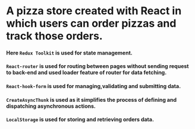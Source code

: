 # A pizza store created with React in which users can order pizzas and track those orders.

#### Here `Redux Toolkit` is used for state management.

#### `React-router` is used for routing between pages without sending request to back-end and used loader feature of router for data fetching.

#### `React-hook-form` is used for managing,validating and submitting data.

#### `CreateAsyncThunk` is used as it simplifies the process of defining and dispatching asynchronous actions.

#### `LocalStorage` is used for storing and retrieving orders data.
